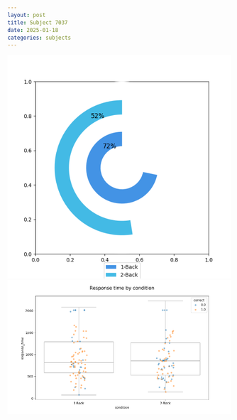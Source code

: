 ```yaml
---
layout: post
title: Subject 7037
date: 2025-01-18
categories: subjects
---
```


![](data/7037/run-1/7037_accuracy_by_condition.png)
![](data/7037/run-1/7037_response_time_by_condition.png)
